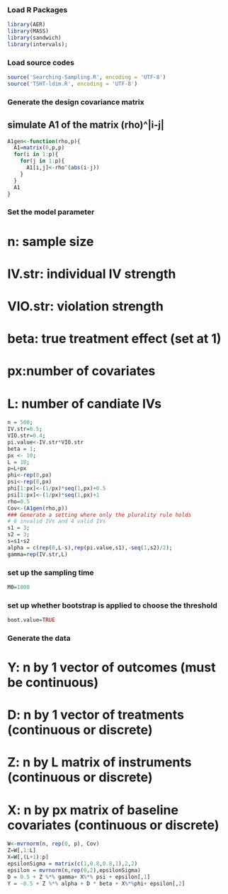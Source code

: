### Load R Packages 
```R
library(AER)
library(MASS)
library(sandwich)
library(intervals);
```
### Load source codes
```R
source('Searching-Sampling.R', encoding = 'UTF-8')
source('TSHT-ldim.R', encoding = 'UTF-8')
```

### Generate the design covariance matrix
## simulate A1 of the matrix (rho)^|i-j|
```R
A1gen<-function(rho,p){
  A1=matrix(0,p,p)
  for(i in 1:p){
    for(j in 1:p){
      A1[i,j]<-rho^(abs(i-j))
    } 
  }
  A1
}
```
### Set the model parameter
# n: sample size
# IV.str: individual IV strength
# VIO.str: violation strength
# beta:   true treatment effect (set at 1)
# px:number of covariates
# L: number of candiate IVs
```R
n = 500;
IV.str=0.5;
VIO.str=0.4;
pi.value<-IV.str*VIO.str
beta = 1; 
px <- 10;
L = 10; 
p=L+px
phi<-rep(0,px)
psi<-rep(0,px)
phi[1:px]<-(1/px)*seq(1,px)+0.5
psi[1:px]<-(1/px)*seq(1,px)+1
rho=0.5
Cov<-(A1gen(rho,p))
### Generate a setting where only the plurality rule holds
# 6 invalid IVs and 4 valid IVs 
s1 = 3;
s2 = 3;
s=s1+s2
alpha = c(rep(0,L-s),rep(pi.value,s1),-seq(1,s2)/2);
gamma=rep(IV.str,L)
```


### set up the sampling time
```R
M0=1000
```
### set up whether bootstrap is applied to choose the threshold
```R
boot.value=TRUE
```



### Generate the data
# Y: n by 1 vector of outcomes (must be continuous)
# D: n by 1 vector of treatments (continuous or discrete)
# Z: n by L matrix of instruments (continuous or discrete)
# X: n by px matrix of baseline covariates (continuous or discrete)
```R
W<-mvrnorm(n, rep(0, p), Cov)
Z=W[,1:L]
X=W[,(L+1):p]
epsilonSigma = matrix(c(1,0.8,0.8,1),2,2)
epsilon = mvrnorm(n,rep(0,2),epsilonSigma)
D = 0.5 + Z %*% gamma+ X%*% psi + epsilon[,1]
Y = -0.5 + Z %*% alpha + D * beta + X%*%phi+ epsilon[,2]
```
